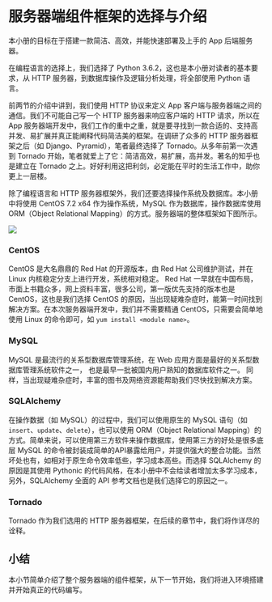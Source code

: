 
# 服务器端组件框架的选择与介绍

本小册的目标在于搭建一款简洁、高效，并能快速部署及上手的 App 后端服务器。

在编程语言的选择上，我们选择了 Python 3.6.2，这也是本小册对读者的基本要求，从 HTTP 服务器，到数据库操作及逻辑分析处理，将全部使用 Python 语言。

前两节的介绍中讲到，我们使用 HTTP 协议来定义 App 客户端与服务器端之间的通信。我们不可能自己写一个 HTTP 服务器来响应客户端的 HTTP 请求，所以在 App 服务器端开发中，我们工作的重中之重，就是要寻找到一款合适的、支持高并发、易扩展并真正能阐释代码简洁美的框架。在调研了众多的 HTTP 服务器框架之后（如 Django、Pyramid），笔者最终选择了 Tornado。从多年前第一次遇到 Tornado 开始，笔者就爱上了它：简洁高效，易扩展，高并发。著名的知乎也是建立在 Tornado 之上。好好利用这把利剑，必定能在平时的生活工作中，助你更上一层楼。

除了编程语言和 HTTP 服务器框架外，我们还要选择操作系统及数据库。本小册中将使用 CentOS 7.2 x64 作为操作系统，MySQL 作为数据库，操作数据库使用 ORM（Object Relational Mapping）的方式。服务器端的整体框架如下图所示。

![](https://user-gold-cdn.xitu.io/2018/4/2/1628374240e888c0?w=646&h=380&f=png&s=19648)

### CentOS

CentOS 是大名鼎鼎的 Red Hat 的开源版本，由 Red Hat 公司维护测试，并在 Linux 内核稳定分支上进行开发，系统相对稳定。 Red Hat 一早就在中国布局，市面上书籍众多，网上资料丰富，很多公司，第一版优先支持的版本也是 CentOS，这也是我们选择 CentOS 的原因，当出现疑难杂症时，能第一时间找到解决方案。在本次服务器端开发中，我们并不需要精通 CentOS，只需要会简单地使用 Linux 的命令即可，如 `yum install <module name>`。

### MySQL

MySQL 是最流行的关系型数据库管理系统，在 Web 应用方面是最好的关系型数据库管理系统软件之一， 也是最早一批被国内用户熟知的数据库软件之一。 同样，当出现疑难杂症时，丰富的图书及网络资源能帮助我们尽快找到解决方案。

### SQLAlchemy

在操作数据（如 MySQL）的过程中，我们可以使用原生的 MySQL 语句（如`insert`、`update`、`delete`），也可以使用 ORM（Object Relational Mapping）的方式。简单来说，可以使用第三方软件来操作数据库，使用第三方的好处是很多底层 MySQL 的命令被封装成简单的API暴露给用户，并提供强大的整合功能。当然坏处也有，如相对于原生命令效率低些，学习成本高些。而选择 SQLAlchemy 的原因是其使用 Pythonic 的代码风格，在本小册中不会给读者增加太多学习成本，另外，SQLAlchemy 全面的 API 参考文档也是我们选择它的原因之一。

### Tornado

Tornado 作为我们选用的 HTTP 服务器框架，在后续的章节中，我们将作详尽的诠释。

## 小结
本小节简单介绍了整个服务器端的组件框架，从下一节开始，我们将进入环境搭建并开始真正的代码编写。

